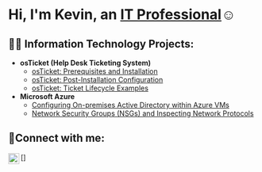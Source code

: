 <h1>Hi, I'm Kevin, an <a href="[https://linkedin.com/in/Josh](https://www.linkedin.com/in/kevin-johnson-a1829a266/)">IT Professional</a>☺</h1>

<h2>👨‍💻 Information Technology Projects:</h2>

- <b>osTicket (Help Desk Ticketing System)</b>
  - [osTicket: Prerequisites and Installation](https://github.com/kevinjohnsonabroad/osticket-prereqs)
  - [osTicket: Post-Installation Configuration](https://github.com/kevinjohnsonabroad/post-install-config)
  - [osTicket: Ticket Lifecycle Examples](https://github.com/kevinjohnsonabroad/ticket-lifecycle)
- <b>Microsoft Azure</b>
  - [Configuring On-premises Active Directory within Azure VMs](https://github.com/joshmadakorcc/configure-ad)
  - [Network Security Groups (NSGs) and Inspecting Network Protocols](https://github.com/joshmadakorcc/azure-network-protocols)

<h2>🤳Connect with me:</h2>

[<img align="left" alt="Kevin | LinkedIn" width="22px" src="https://cdn.jsdelivr.net/npm/simple-icons@v3/icons/linkedin.svg" />]


[linkedin]: [https://linkedin.com/in/Josh](https://www.linkedin.com/in/kevin-johnson-a1829a266/)
